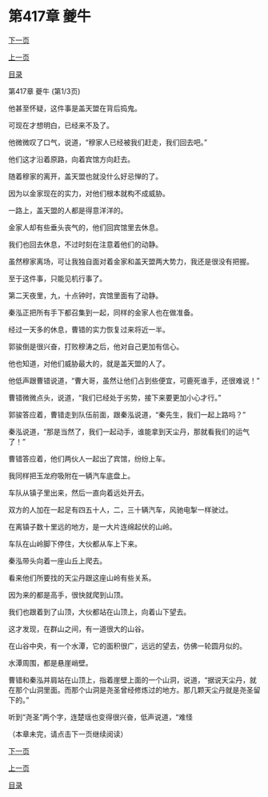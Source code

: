 <h1>第417章    夔牛</h1>
            <div><p><a href="./1249_%E7%AC%AC417%E7%AB%A0_%E5%A4%94%E7%89%9B.md">下一页</a></p><p><a href="./1247_%E7%AC%AC416%E7%AB%A0_%E4%B8%A4%E8%B4%A5%E4%BF%B1%E4%BC%A4.md">上一页</a></p><p><a href="../">目录</a></p></div>
            <div><p>第417章    夔牛 (第1/3页)</p><p>他甚至怀疑，这件事是盖天盟在背后捣鬼。</p><p>可现在才想明白，已经来不及了。</p><p>他微微叹了口气，说道，“穆家人已经被我们赶走，我们回去吧。”</p><p>他们这才沿着原路，向着宾馆方向赶去。</p><p>随着穆家的离开，盖天盟也就没什么好忌惮的了。</p><p>因为以金家现在的实力，对他们根本就构不成威胁。</p><p>一路上，盖天盟的人都是得意洋洋的。</p><p>金家人却有些垂头丧气的，他们回宾馆里去休息。</p><p>我们也回去休息，不过时刻在注意着他们的动静。</p><p>虽然穆家离场，可让我独自面对着金家和盖天盟两大势力，我还是很没有把握。</p><p>至于这件事，只能见机行事了。</p><p>第二天夜里，九，十点钟时，宾馆里面有了动静。</p><p>秦泓正把所有手下都召集到一起，同样的金家人也在做准备。</p><p>经过一天多的休息，曹错的实力恢复过来将近一半。</p><p>郭骏倒是很兴奋，打败穆涛之后，他对自己更加有信心。</p><p>他也知道，对他们威胁最大的，就是盖天盟的人了。</p><p>他低声跟曹错说道，“曹大哥，虽然让他们占到些便宜，可鹿死谁手，还很难说！”</p><p>曹错微微点头，说道，“我们已经处于劣势，接下来要更加小心才行。”</p><p>郭骏答应着，曹错走到队伍前面，跟秦泓说道，“秦先生，我们一起上路吗？”</p><p>秦泓说道，“那是当然了，我们一起动手，谁能拿到天尘丹，那就看我们的运气了！”</p><p>曹错答应着，他们两伙人一起出了宾馆，纷纷上车。</p><p>我同样把玉龙府吸附在一辆汽车底盘上。</p><p>车队从镇子里出来，然后一直向着远处开去。</p><p>双方的人加在一起足有四五十人，二，三十辆汽车，风驰电掣一样驶过。</p><p>在离镇子数十里远的地方，是一大片连绵起伏的山岭。</p><p>车队在山岭脚下停住，大伙都从车上下来。</p><p>秦泓带头向着一座山丘上爬去。</p><p>看来他们所要找的天尘丹跟这座山岭有些关系。</p><p>因为来的都是高手，很快就爬到山顶。</p><p>我们也跟着到了山顶，大伙都站在山顶上，向着山下望去。</p><p>这才发现，在群山之间，有一道很大的山谷。</p><p>在山谷中央，有一个水潭，它的面积很广，远远的望去，仿佛一轮圆月似的。</p><p>水潭周围，都是悬崖峭壁。</p><p>曹错和秦泓并肩站在山顶上，指着崖壁上面的一个山洞，说道，“据说天尘丹，就在那个山洞里面。而那个山洞是尧圣曾经修炼过的地方。那几颗天尘丹就是尧圣留下的。”</p><p>听到“尧圣”两个字，连楚瑶也变得很兴奋，低声说道，“难怪</p><p>（本章未完，请点击下一页继续阅读）</p></div>
            <div><p><a href="./1249_%E7%AC%AC417%E7%AB%A0_%E5%A4%94%E7%89%9B.md">下一页</a></p><p><a href="./1247_%E7%AC%AC416%E7%AB%A0_%E4%B8%A4%E8%B4%A5%E4%BF%B1%E4%BC%A4.md">上一页</a></p><p><a href="../">目录</a></p></div>